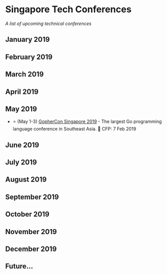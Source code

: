 # Singapore Tech Conferences
*A list of upcoming technical conferences*

## January 2019
## February 2019
## March 2019
## April 2019
## May 2019
- :star: (May 1-3) [GopherCon Singapore 2019](https://gophercon.sg/) - The largest Go programming language conference in Southeast Asia. :loudspeaker: CFP: 7 Feb 2019 
## June 2019
## July 2019
## August 2019
## September 2019
## October 2019
## November 2019
## December 2019
## Future...
